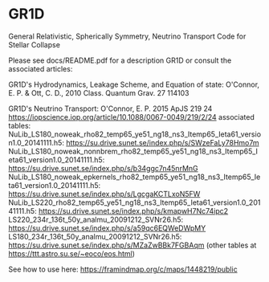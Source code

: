 GR1D
====

General Relativistic, Spherically Symmetry, Neutrino Transport Code for Stellar Collapse

Please see docs/README.pdf for a description GR1D or consult the associated articles:

GR1D's Hydrodynamics, Leakage Scheme, and Equation of state: O'Connor, E. P. & Ott, C. D., 2010 Class. Quantum Grav. 27 114103

GR1D's Neutrino Transport: O'Connor, E. P. 2015 ApJS 219 24 https://iopscience.iop.org/article/10.1088/0067-0049/219/2/24
  associated tables:
  NuLib_LS180_noweak_rho82_temp65_ye51_ng18_ns3_Itemp65_Ieta61_version1.0_20141111.h5: https://su.drive.sunet.se/index.php/s/SWzeFaLy78Hmo7m
  NuLib_LS180_noweak_nonnbrem_rho82_temp65_ye51_ng18_ns3_Itemp65_Ieta61_version1.0_20141111.h5: https://su.drive.sunet.se/index.php/s/b34ggc7n45nrMnG
  NuLib_LS180_noweak_epkernels_rho82_temp65_ye51_ng18_ns3_Itemp65_Ieta61_version1.0_20141111.h5: https://su.drive.sunet.se/index.php/s/LgcgaKCTLxoN5FW
  NuLib_LS220_rho82_temp65_ye51_ng18_ns3_Itemp65_Ieta61_version1.0_20141111.h5: https://su.drive.sunet.se/index.php/s/kmapwH7Nc74ipc2
  LS220_234r_136t_50y_analmu_20091212_SVNr26.h5: https://su.drive.sunet.se/index.php/s/a59qc6EQWeDWpMY
  LS180_234r_136t_50y_analmu_20091212_SVNr26.h5: https://su.drive.sunet.se/index.php/s/MZaZwBBk7FGBAqm
  (other tables at https://ttt.astro.su.se/~eoco/eos.html)

  See how to use here: https://framindmap.org/c/maps/1448219/public
